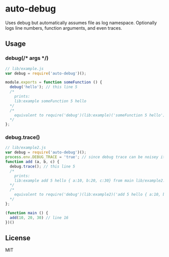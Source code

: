 # auto-debug
Uses debug but automatically assumes file as log namespace. Optionally logs line numbers, function arguments, and even traces.


## Usage

### debug(/* args */)
```js
// lib/example.js
var debug = require('auto-debug')();

module.exports = function someFunction () {
  debug('hello'); // this line 5
  /*
    prints:
    lib:example someFunction 5 hello
  */
  /*
    equivalent to require('debug')(lib:example)('someFunction 5 hello')
  */
};
```

### debug.trace()
```js
// lib/example2.js
var debug = require('auto-debug')();
process.env.DEBUG_TRACE = 'true'; // since debug trace can be noisey it only prints when DEBUG_TRACE is not set
function add (a, b, c) {
  debug.trace(); // this line 5
  /*
    prints:
    lib:example add 5 hello { a:10, b:20, c:30} from main lib/example2.js:16
  */
  /*
    equivalent to require('debug')(lib:example2)('add 5 hello { a:10, b:20, c:30} from main lib/example2.js:16')
  */
};

(function main () {
  add(10, 20, 30) // line 16
})()
```

## License
MIT
